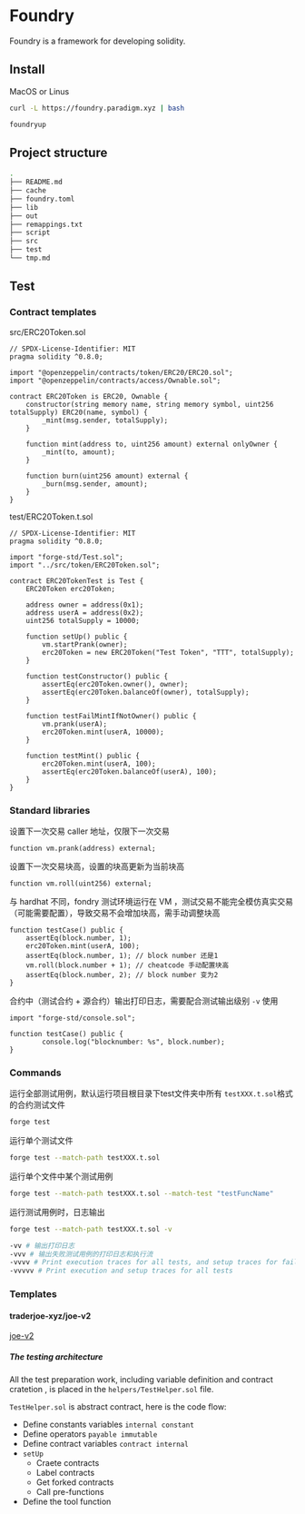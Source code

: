 # Foundry

Foundry is a framework for developing solidity.



## Install

MacOS or Linus

```sh
curl -L https://foundry.paradigm.xyz | bash

foundryup
```



## Project structure

```sh
.
├── README.md
├── cache
├── foundry.toml
├── lib
├── out
├── remappings.txt
├── script
├── src
├── test
└── tmp.md
```



## Test

### Contract templates

src/ERC20Token.sol

```solidity
// SPDX-License-Identifier: MIT
pragma solidity ^0.8.0;

import "@openzeppelin/contracts/token/ERC20/ERC20.sol";
import "@openzeppelin/contracts/access/Ownable.sol";

contract ERC20Token is ERC20, Ownable {
    constructor(string memory name, string memory symbol, uint256 totalSupply) ERC20(name, symbol) {
        _mint(msg.sender, totalSupply);
    }

    function mint(address to, uint256 amount) external onlyOwner {
        _mint(to, amount);
    }

    function burn(uint256 amount) external {
        _burn(msg.sender, amount);
    }
}

```

test/ERC20Token.t.sol

```solidity
// SPDX-License-Identifier: MIT
pragma solidity ^0.8.0;

import "forge-std/Test.sol";
import "../src/token/ERC20Token.sol";

contract ERC20TokenTest is Test {
    ERC20Token erc20Token;

    address owner = address(0x1);
    address userA = address(0x2);
    uint256 totalSupply = 10000;

    function setUp() public {
        vm.startPrank(owner);
        erc20Token = new ERC20Token("Test Token", "TTT", totalSupply);
    }

    function testConstructor() public {
        assertEq(erc20Token.owner(), owner);
        assertEq(erc20Token.balanceOf(owner), totalSupply);
    }

    function testFailMintIfNotOwner() public {
        vm.prank(userA);
        erc20Token.mint(userA, 10000);
    }

    function testMint() public {
        erc20Token.mint(userA, 100);
        assertEq(erc20Token.balanceOf(userA), 100);
    }
}
```



### Standard libraries

设置下一次交易 caller 地址，仅限下一次交易

```solidity
function vm.prank(address) external;
```



设置下一次交易块高，设置的块高更新为当前块高

```solidity
function vm.roll(uint256) external;
```

与 hardhat 不同，fondry 测试环境运行在 VM ，测试交易不能完全模仿真实交易（可能需要配置），导致交易不会增加块高，需手动调整块高

```solidity
function testCase() public {
    assertEq(block.number, 1);
    erc20Token.mint(userA, 100);
    assertEq(block.number, 1); // block number 还是1
    vm.roll(block.number + 1); // cheatcode 手动配置块高
    assertEq(block.number, 2); // block number 变为2
}
```



合约中（测试合约 + 源合约）输出打印日志，需要配合测试输出级别 `-v` 使用

```solidity
import "forge-std/console.sol";

function testCase() public {
		console.log("blocknumber: %s", block.number);
}
```



### Commands

运行全部测试用例，默认运行项目根目录下test文件夹中所有 `testXXX.t.sol`格式的合约测试文件

```sh
forge test
```

运行单个测试文件

```sh
forge test --match-path testXXX.t.sol
```

运行单个文件中某个测试用例

```sh
forge test --match-path testXXX.t.sol --match-test "testFuncName"
```

运行测试用例时，日志输出

```sh
forge test --match-path testXXX.t.sol -v

-vv # 输出打印日志
-vvv # 输出失败测试用例的打印日志和执行流
-vvvv # Print execution traces for all tests, and setup traces for failing tests
-vvvvv # Print execution and setup traces for all tests
```



### Templates

#### traderjoe-xyz/joe-v2

[joe-v2](https://github.com/traderjoe-xyz/joe-v2)

##### The testing architecture

All the test preparation work, including variable definition and contract cratetion , is placed in the `helpers/TestHelper.sol` file.

`TestHelper.sol` is abstract contract, here is the code flow:

- Define constants variables `internal constant`
- Define operators `payable immutable`
- Define contract variables `contract internal`
- `setUp`
  - Craete contracts
  - Label contracts
  - Get forked contracts
  - Call pre-functions
- Define the tool function






